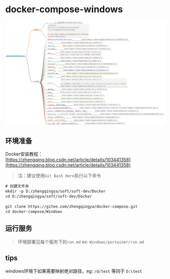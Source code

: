 # docker-compose-windows

![docker-compose-windows.png](./image/docker-compose-windows.png)

## 环境准备

Docker安装教程：[https://zhengqing.blog.csdn.net/article/details/103441358](https://zhengqing.blog.csdn.net/article/details/103441358)

> 注：建议使用`Git Bash Here`执行以下命令

```shell script
# 创建文件夹
mkdir -p D:/zhengqingya/soft/soft-dev/Docker
cd D:/zhengqingya/soft/soft-dev/Docker

git clone https://gitee.com/zhengqingya/docker-compose.git
cd docker-compose/Windows
```

## 运行服务

> 环境部署见每个服务下的`run.md`
> ex: `Windows/portainer/run.md`

## tips

windows环境下如果需要映射绝对路径，eg: `/d/test` 等同于 `D:\test`
